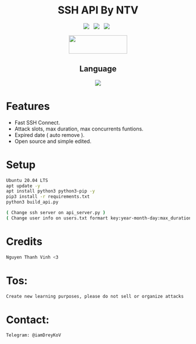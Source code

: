 <div align=center>
 
#  SSH API By NTV

<p>
 <img src="https://img.shields.io/github/stars/NgThanhVinhVN/SSH-API?color=%23DF0067&style=for-the-badge"/> &nbsp;
 <img src="https://img.shields.io/github/forks/NgThanhVinhVN/SSH-API?color=%239999FF&style=for-the-badge"/> &nbsp;
 <img src="https://img.shields.io/github/license/NgThanhVinhVN/SSH-API?color=%23E8E8E8&style=for-the-badge"/> &nbsp;
 
</p>
  
<p align="center">  <a href="https://t.me/iamDreyKoV"><img width="160" height="50" src="https://i.imgur.com/N7AK7XY.png"></a></p>
 
## Language</br>

 <img src="https://img.shields.io/badge/Python-FFDD00?style=for-the-badge&logo=python&logoColor=blue"/>
 </div>

# Features
- Fast SSH Connect.
- Attack slots, max duration, max concurrents funtions.
- Expired date ( auto remove ).
- Open source and simple edited.

# Setup
```sh
Ubuntu 20.04 LTS
apt update -y
apt install python3 python3-pip -y
pip3 install -r requirements.txt
python3 build_api.py

( Change ssh server on api_server.py )
( Change user info on users.txt formart key:year-month-day:max_duration:max_concurrents )
```

# Credits
```sh
Nguyen Thanh Vinh <3
```

# Tos:
```sh
Create new learning purposes, please do not sell or organize attacks
```

# Contact:
```sh
Telegram: @iamDreyKoV
```
